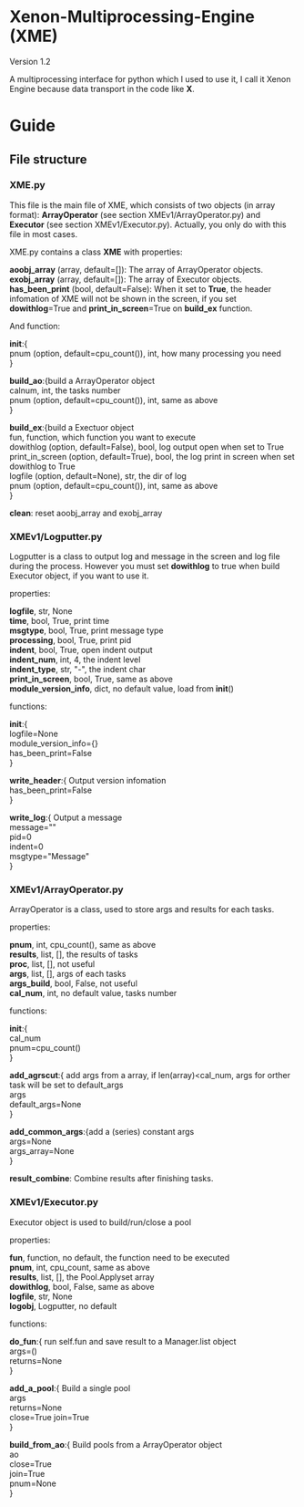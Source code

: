 # Xenon-Multiprocessing-Engine (XME)

Version 1.2

A multiprocessing interface for python which I used to use it, I call it Xenon Engine because data transport in the code like **X**.

# Guide

## File structure

### XME.py

This file is the main file of XME, which consists of two objects (in array format): **ArrayOperator** (see section XMEv1/ArrayOperator.py) and **Executor** (see section XMEv1/Executor.py). Actually, you only do with this file in most cases.

XME.py contains a class **XME** with properties:

**aoobj_array** (array, default=[]): The array of ArrayOperator objects.<br>
**exobj_array** (array, default=[]): The array of Executor objects.<br>
**has_been_print** (bool, default=False): When it set to **True**, the header infomation of XME will not be shown in the screen, if you set **dowithlog**=True and **print_in_screen**=True on **build_ex** function. 

And function:

**__init__**:{<br>
  pnum (option, default=cpu_count()), int, how many processing you need<br>
}

**build_ao**:{build a ArrayOperator object<br>
  calnum, int, the tasks number<br>
  pnum (option, default=cpu_count()), int, same as above<br>
}

**build_ex**:{build a Exectuor object<br>
  fun, function, which function you want to execute<br>
  dowithlog (option, default=False), bool, log output open when set to True<br>
  print_in_screen (option, default=True), bool, the log print in screen when set dowithlog to True<br>
  logfile (option, default=None), str, the dir of log<br>
  pnum (option, default=cpu_count()), int, same as above<br>
}

**clean**: reset aoobj_array and exobj_array

### XMEv1/Logputter.py

Logputter is a class to output log and message in the screen and log file during the process. However you must set **dowithlog** to true when build Executor object, if you want to use it.

properties:

  **logfile**, str, None<br>
	**time**, bool, True, print time<br>
	**msgtype**, bool, True, print message type<br>
	**processing**, bool, True, print pid<br>
	**indent**, bool, True, open indent output<br>
	**indent_num**, int, 4, the indent level<br>
	**indent_type**, str, "-", the indent char<br>
	**print_in_screen**, bool, True, same as above<br>
  **module_version_info**, dict, no default value, load from __init__()
 
functions:

**__init__**:{ <br>
  logfile=None<br>
  module_version_info={}<br>
  has_been_print=False<br>
}

**write_header**:{ Output version infomation<br>
  has_been_print=False<br>
}

**write_log**:{ Output a message<br>
  message=""<br>
  pid=0<br>
  indent=0<br>
  msgtype="Message"<br>
}

### XMEv1/ArrayOperator.py

ArrayOperator is a class, used to store args and results for each tasks.

properties:

  **pnum**, int, cpu_count(), same as above<br>
  **results**, list, [], the results of tasks<br>
	**proc**, list, [], not useful<br>
  **args**, list, [], args of each tasks<br>
	**args_build**, bool, False, not useful<br>
	**cal_num**, int, no default value, tasks number
  
functions:

**__init__**:{<br>
  cal_num<br>
  pnum=cpu_count()<br>
}

**add_agrscut**:{ add args from a array, if len(array)<cal_num, args for orther task will be set to default_args<br>
  args<br>
  default_args=None<br>
}

**add_common_args**:{add a (series) constant args<br>
  args=None<br>
  args_array=None<br>
}

**result_combine**: Combine results after finishing tasks.

### XMEv1/Executor.py

Executor object is used to build/run/close a pool

properties:

  **fun**, function, no default, the function need to be executed<br>
	**pnum**, int, cpu_count, same as above<br>
	**results**, list, [], the Pool.Applyset array<br>
	**dowithlog**, bool, False, same as above<br>
	**logfile**, str, None<br>
	**logobj**, Logputter, no default
  
functions:

**do_fun**:{ run self.fun and save result to a Manager.list object<br>
  args=()<br>
  returns=None<br>
}

**add_a_pool**:{ Build a single pool<br>
  args<br>
  returns=None<br>
  close=True
  join=True<br>
}

**build_from_ao**:{ Build pools from a ArrayOperator object<br>
  ao<br>
  close=True<br>
  join=True<br>
  pnum=None<br>
}
 
